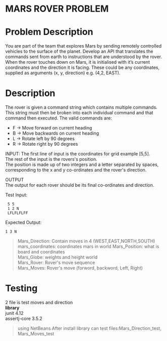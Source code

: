 # MARS ROVER PROBLEM
# Problem Description
You are part of the team that explores Mars by sending remotely controlled vehicles to the surface of the planet. 
Develop an API that translates the commands sent from earth to instructions that are understood by the rover.
When the rover touches down on Mars, it is initialised with it’s current coordinates and the direction
it is facing. These could be any coordinates, supplied as arguments (x, y, direction) e.g. (4,2, EAST).

# Description
The rover is given a command string which contains multiple commands. This string must then be
broken into each individual command and that command then executed. The valid commands are:
* F -> Move forward on current heading
* B -> Move backwards on current heading
* L -> Rotate left by 90 degrees
* R -> Rotate right by 90 degrees <br />


INPUT:
The first line of input is the coordinates for grid example [5,5].<br />
The rest of the input is the rovers's position.<br />
The position is made up of two integers and a letter separated by spaces, corresponding to the x and y co-ordinates and the rover's direction.<br />

OUTPUT<br />
The output for each rover should be its final co-ordinates and direction.<br />

Test Input:<br />
```
 5 5
 1 2 N
 LFLFLFLFF
```
Expected Output:<br />
```
1 3 N
```

> Mars_Direction: Contain moves in 4 (WEST,EAST,NORTH,SOUTH)<br />
> mars_coordinates: coordinates mars in world
Mars_Position: what is board and coordinates <br />
Mars_Globe: weights and height world <br />
Mars_Rover: Rover's move sequence <br />
Mars_Moves: Rover's move (forword, backword, Left, Right) <br />

# Testing
2 file is test moves and direction<br/>
**library**</br>
junit 4.12 </br>
assertj-core 3.5.2

> using NetBeans After install library can test files:Mars_Direction_test, Mars_Moves_test
